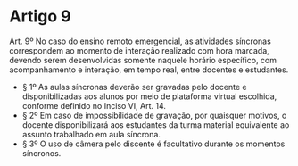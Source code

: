 # Artigo 9

Art. 9º No caso do ensino remoto emergencial, as atividades síncronas correspondem ao momento de interação realizado com hora marcada, devendo serem desenvolvidas somente naquele horário específico, com acompanhamento e interação, em tempo real, entre docentes e estudantes.

- § 1º As aulas síncronas deverão ser gravadas pelo docente e disponibilizadas aos alunos por meio de plataforma virtual escolhida, conforme definido no Inciso VI, Art. 14. 
- § 2º Em caso de impossibilidade de gravação, por quaisquer motivos, o docente disponibilizará aos estudantes da turma material equivalente ao assunto trabalhado em aula síncrona.
- § 3º O uso de câmera pelo discente é facultativo durante os momentos síncronos.
